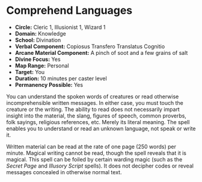 # Comprehend Languages

- **Circle:** Cleric 1, Illusionist 1, Wizard 1
- **Domain:** Knowledge
- **School:** Divination
- **Verbal Component:** Copiosus Transfero Translatus Cognitio
- **Arcane Material Component:** A pinch of soot and a few grains of salt
- **Divine Focus:** Yes
- **Map Range:** Personal
- **Target:** You
- **Duration:** 10 minutes per caster level
- **Permanency Possible:** Yes

You can understand the spoken words of creatures or read otherwise incomprehensible written messages. In either case, you must touch the creature or the writing. The ability to read does not necessarily impart insight into the material, the slang, figures of speech, common proverbs, folk sayings, religious references, etc. Merely its literal meaning. The spell enables you to understand or read an unknown language, not speak or write it.

Written material can be read at the rate of one page (250 words) per minute. Magical writing cannot be read, though the spell reveals that it is magical. This spell can be foiled by certain warding magic (such as the *Secret Page* and *Illusory Script* spells). It does not decipher codes or reveal messages concealed in otherwise normal text.
